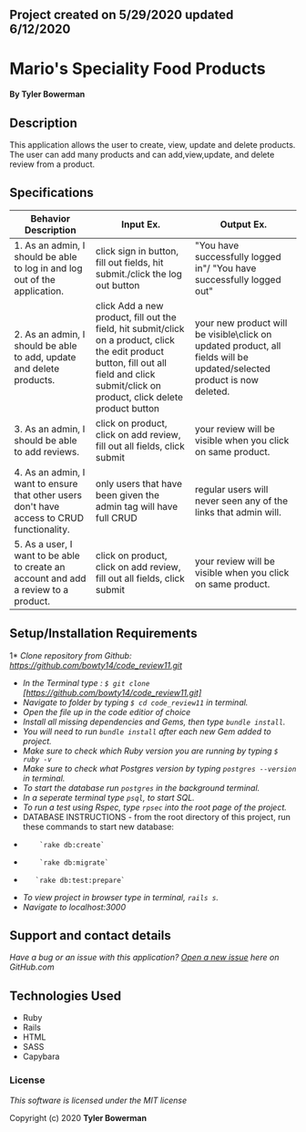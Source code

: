 ## Project created on 5/29/2020 updated 6/12/2020

# Mario's Speciality Food Products

#### By **Tyler Bowerman**

## Description

This application allows the user to create, view, update and delete products. The user can add many products and can add,view,update, and delete review from a product.

## Specifications

|   Behavior Description|  Input Ex.                          |        Output Ex.      |
|------------------------|-----------|-------------------------------------------------|
|1. As an admin, I should be able to log in and log out of the application.|click sign in button, fill out fields, hit submit./click the log out button|"You have successfully logged in"/ "You have successfully logged out"|
|2. As an admin, I should be able to add, update and delete products.|click Add a new product, fill out the field, hit submit/click on a product, click the edit product button, fill out all field and click submit/click on product, click delete product button|your new product will be visible\click on updated product, all fields will be updated/selected product is now deleted.|
|3. As an admin, I should be able to add reviews.|click on product, click on add review, fill out all fields, click submit| your review will be visible when you click on same product.|
|4. As an admin, I want to ensure that other users don't have access to CRUD functionality.|only users that have been given the admin tag will have full CRUD| regular users will never seen any of the links that admin will.|
|5. As a user, I want to be able to create an account and add a review to a product.|click on product, click on add review, fill out all fields, click submit| your review will be visible when you click on same product.|


## Setup/Installation Requirements
1* _Clone repository from Github: https://github.com/bowty14/code_review11.git_
* _In the Terminal type : `$ git clone` [https://github.com/bowty14/code_review11.git]_
* _Navigate to folder by typing  `$ cd code_review11` in terminal._
* _Open the file up in the code editior of choice_
* _Install all missing dependencies and Gems, then type `bundle install`._
* _You will need to run `bundle install` after each new Gem added to project._
* _Make sure to check which Ruby version you are running by typing `$ ruby -v`_
* _Make sure to check what Postgres version by typing `postgres --version` in terminal._
* _To start the database run `postgres` in the background terminal._
* _In a seperate terminal type `psql`, to start SQL._
* _To run a test using Rspec, type `rpsec` into the root page of the project._
* DATABASE INSTRUCTIONS - from the root directory of this project, run these commands to start new database:
*         `rake db:create`
*         `rake db:migrate`
*        `rake db:test:prepare`

* _To view project in browser type in terminal, `rails s`._
* _Navigate to localhost:3000_


## Support and contact details
_Have a bug or an issue with this application? [Open a new issue](https://github.com/bowty14/code_review11/issues) here on GitHub.com_

## Technologies Used
* Ruby
* Rails
* HTML
* SASS
* Capybara
### License

*This software is licensed under the MIT license* 

Copyright (c) 2020 **Tyler Bowerman**
